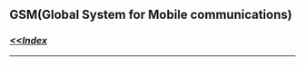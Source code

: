 ## <span id="back">GSM(Global System for Mobile communications)</span> ##

### [*<<Index*](http://sheldonjie.github.io/)
----------


